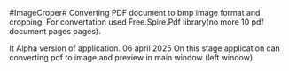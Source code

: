 
#ImageCroper#
Converting PDF document to bmp image format and cropping.
For convertation used Free.Spire.Pdf library(no more 10 pdf document pages pages).

It Alpha version of application.
06 april 2025
On this stage application can converting pdf to image and preview in main window (left window).
